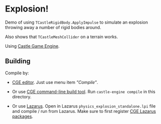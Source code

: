 # Explosion!

Demo of using `TCastleRigidBody.ApplyImpulse` to simulate an explosion throwing away a number of rigid bodies around.

Also shows that `TCastleMeshCollider` on a terrain works.

Using [Castle Game Engine](https://castle-engine.io/).

## Building

Compile by:

- [CGE editor](https://castle-engine.io/manual_editor.php). Just use menu item _"Compile"_.

- Or use [CGE command-line build tool](https://castle-engine.io/build_tool). Run `castle-engine compile` in this directory.

- Or use [Lazarus](https://www.lazarus-ide.org/). Open in Lazarus `physics_explosion_standalone.lpi` file and compile / run from Lazarus. Make sure to first register [CGE Lazarus packages](https://castle-engine.io/documentation.php).
